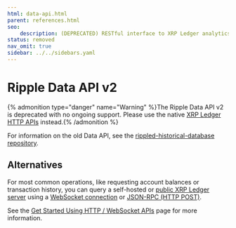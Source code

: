 ```yaml
---
html: data-api.html
parent: references.html
seo:
    description: (DEPRECATED) RESTful interface to XRP Ledger analytics and historical data.
status: removed
nav_omit: true
sidebar: ../../sidebars.yaml
---
```

# Ripple Data API v2

{% admonition type="danger" name="Warning" %}The Ripple Data API v2 is deprecated with no ongoing support. Please use the native [XRP Ledger HTTP APIs](http-websocket-apis/index.md) instead.{% /admonition %}

For information on the old Data API, see the [rippled-historical-database repository](https://github.com/ripple/rippled-historical-database).

## Alternatives

For most common operations, like requesting account balances or transaction history, you can query a self-hosted or [public XRP Ledger server](../tutorials/public-servers.md) using a [WebSocket connection](../tutorials/http-websocket-apis/build-apps/get-started.md#websocket-api) or [JSON-RPC (HTTP POST)](../tutorials/http-websocket-apis/build-apps/get-started.md#json-rpc).

See the [Get Started Using HTTP / WebSocket APIs](../tutorials/http-websocket-apis/build-apps/get-started.md) page for more information.
